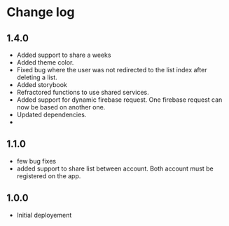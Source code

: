 # Change log

## 1.4.0

- Added support to share a weeks
- Added theme color.
- Fixed bug where the user was not redirected to the list index after deleting a list.
- Added storybook
- Refractored functions to use shared services.
- Added support for dynamic firebase request. One firebase request can now be based on another one.
- Updated dependencies.
-

## 1.1.0

- few bug fixes
- added support to share list between account. Both account must be registered on the app.

## 1.0.0

- Initial deployement
